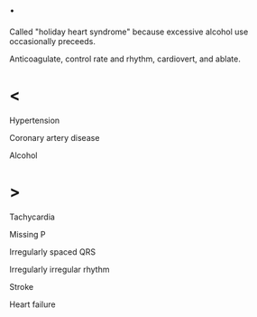# .

Called "holiday heart syndrome" because excessive alcohol use occasionally preceeds.

Anticoagulate, control rate and rhythm, cardiovert, and ablate.

# <

Hypertension

Coronary artery disease

Alcohol

# >

Tachycardia

Missing P

Irregularly spaced QRS

Irregularly irregular rhythm

Stroke

Heart failure
